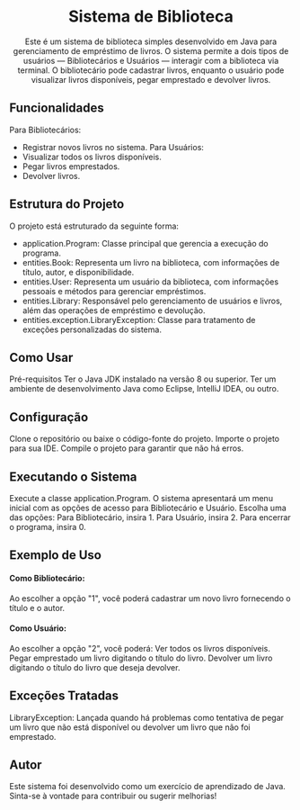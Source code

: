 

<h1 align="center">Sistema de Biblioteca</h1>
<p align="center">Este é um sistema de biblioteca simples desenvolvido em Java para gerenciamento de empréstimo de livros. O sistema permite a dois tipos de usuários — Bibliotecários e Usuários — interagir com a biblioteca via terminal. O bibliotecário pode cadastrar livros, enquanto o usuário pode visualizar livros disponíveis, pegar emprestado e devolver livros.

## Funcionalidades
Para Bibliotecários:
- Registrar novos livros no sistema.
Para Usuários:
- Visualizar todos os livros disponíveis.
- Pegar livros emprestados.
- Devolver livros.
  
## Estrutura do Projeto
O projeto está estruturado da seguinte forma:

- application.Program: Classe principal que gerencia a execução do programa.
- entities.Book: Representa um livro na biblioteca, com informações de título, autor, e disponibilidade.
- entities.User: Representa um usuário da biblioteca, com informações pessoais e métodos para gerenciar empréstimos.
- entities.Library: Responsável pelo gerenciamento de usuários e livros, além das operações de empréstimo e devolução.
- entities.exception.LibraryException: Classe para tratamento de exceções personalizadas do sistema.
  
## Como Usar
Pré-requisitos
Ter o Java JDK instalado na versão 8 ou superior.
Ter um ambiente de desenvolvimento Java como Eclipse, IntelliJ IDEA, ou outro.
## Configuração
Clone o repositório ou baixe o código-fonte do projeto.
Importe o projeto para sua IDE.
Compile o projeto para garantir que não há erros.
## Executando o Sistema
Execute a classe application.Program.
O sistema apresentará um menu inicial com as opções de acesso para Bibliotecário e Usuário.
Escolha uma das opções:
Para Bibliotecário, insira 1.
Para Usuário, insira 2.
Para encerrar o programa, insira 0.
## Exemplo de Uso
#### Como Bibliotecário:
Ao escolher a opção "1", você poderá cadastrar um novo livro fornecendo o título e o autor.

#### Como Usuário:
Ao escolher a opção "2", você poderá:
Ver todos os livros disponíveis.
Pegar emprestado um livro digitando o título do livro.
Devolver um livro digitando o título do livro que deseja devolver.
## Exceções Tratadas
LibraryException: Lançada quando há problemas como tentativa de pegar um livro que não está disponível ou devolver um livro que não foi emprestado.

## Autor
Este sistema foi desenvolvido como um exercício de aprendizado de Java. Sinta-se à vontade para contribuir ou sugerir melhorias!

